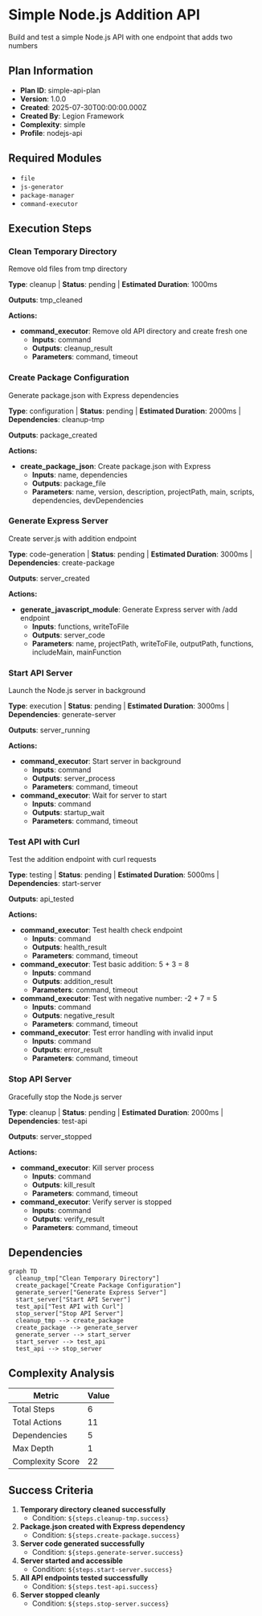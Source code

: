 # Simple Node.js Addition API

Build and test a simple Node.js API with one endpoint that adds two numbers

## Plan Information

- **Plan ID**: simple-api-plan
- **Version**: 1.0.0
- **Created**: 2025-07-30T00:00:00.000Z
- **Created By**: Legion Framework
- **Complexity**: simple
- **Profile**: nodejs-api

## Required Modules

- `file`
- `js-generator`
- `package-manager`
- `command-executor`

## Execution Steps

### Clean Temporary Directory

  Remove old files from tmp directory

  **Type**: cleanup | **Status**: pending | **Estimated Duration**: 1000ms

  **Outputs**: tmp_cleaned

  **Actions:**
  - **command_executor**: Remove old API directory and create fresh one
    - **Inputs**: command
    - **Outputs**: cleanup_result
    - **Parameters**: command, timeout

### Create Package Configuration

  Generate package.json with Express dependencies

  **Type**: configuration | **Status**: pending | **Estimated Duration**: 2000ms | **Dependencies**: cleanup-tmp

  **Outputs**: package_created

  **Actions:**
  - **create_package_json**: Create package.json with Express
    - **Inputs**: name, dependencies
    - **Outputs**: package_file
    - **Parameters**: name, version, description, projectPath, main, scripts, dependencies, devDependencies

### Generate Express Server

  Create server.js with addition endpoint

  **Type**: code-generation | **Status**: pending | **Estimated Duration**: 3000ms | **Dependencies**: create-package

  **Outputs**: server_created

  **Actions:**
  - **generate_javascript_module**: Generate Express server with /add endpoint
    - **Inputs**: functions, writeToFile
    - **Outputs**: server_code
    - **Parameters**: name, projectPath, writeToFile, outputPath, functions, includeMain, mainFunction

### Start API Server

  Launch the Node.js server in background

  **Type**: execution | **Status**: pending | **Estimated Duration**: 3000ms | **Dependencies**: generate-server

  **Outputs**: server_running

  **Actions:**
  - **command_executor**: Start server in background
    - **Inputs**: command
    - **Outputs**: server_process
    - **Parameters**: command, timeout
  - **command_executor**: Wait for server to start
    - **Inputs**: command
    - **Outputs**: startup_wait
    - **Parameters**: command, timeout

### Test API with Curl

  Test the addition endpoint with curl requests

  **Type**: testing | **Status**: pending | **Estimated Duration**: 5000ms | **Dependencies**: start-server

  **Outputs**: api_tested

  **Actions:**
  - **command_executor**: Test health check endpoint
    - **Inputs**: command
    - **Outputs**: health_result
    - **Parameters**: command, timeout
  - **command_executor**: Test basic addition: 5 + 3 = 8
    - **Inputs**: command
    - **Outputs**: addition_result
    - **Parameters**: command, timeout
  - **command_executor**: Test with negative number: -2 + 7 = 5
    - **Inputs**: command
    - **Outputs**: negative_result
    - **Parameters**: command, timeout
  - **command_executor**: Test error handling with invalid input
    - **Inputs**: command
    - **Outputs**: error_result
    - **Parameters**: command, timeout

### Stop API Server

  Gracefully stop the Node.js server

  **Type**: cleanup | **Status**: pending | **Estimated Duration**: 2000ms | **Dependencies**: test-api

  **Outputs**: server_stopped

  **Actions:**
  - **command_executor**: Kill server process
    - **Inputs**: command
    - **Outputs**: kill_result
    - **Parameters**: command, timeout
  - **command_executor**: Verify server is stopped
    - **Inputs**: command
    - **Outputs**: verify_result
    - **Parameters**: command, timeout

## Dependencies

```mermaid
graph TD
  cleanup_tmp["Clean Temporary Directory"]
  create_package["Create Package Configuration"]
  generate_server["Generate Express Server"]
  start_server["Start API Server"]
  test_api["Test API with Curl"]
  stop_server["Stop API Server"]
  cleanup_tmp --> create_package
  create_package --> generate_server
  generate_server --> start_server
  start_server --> test_api
  test_api --> stop_server
```

## Complexity Analysis

| Metric | Value |
|--------|-------|
| Total Steps | 6 |
| Total Actions | 11 |
| Dependencies | 5 |
| Max Depth | 1 |
| Complexity Score | 22 |

## Success Criteria

1. **Temporary directory cleaned successfully**
   - Condition: `${steps.cleanup-tmp.success}`
2. **Package.json created with Express dependency**
   - Condition: `${steps.create-package.success}`
3. **Server code generated successfully**
   - Condition: `${steps.generate-server.success}`
4. **Server started and accessible**
   - Condition: `${steps.start-server.success}`
5. **All API endpoints tested successfully**
   - Condition: `${steps.test-api.success}`
6. **Server stopped cleanly**
   - Condition: `${steps.stop-server.success}`
